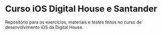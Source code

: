 # Curso iOS Digital House e Santander
Repositório para os exercícios, materiais e testes feitos no curso de desenvolvimento iOS da Digital House.
